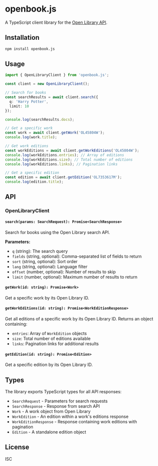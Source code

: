 # openbook.js

A TypeScript client library for the [Open Library API](https://openlibrary.org/developers/api).

## Installation

```bash
npm install openbook.js
```

## Usage

```typescript
import { OpenLibraryClient } from 'openbook.js';

const client = new OpenLibraryClient();

// Search for books
const searchResults = await client.search({
  q: 'Harry Potter',
  limit: 10
});

console.log(searchResults.docs);

// Get a specific work
const work = await client.getWork('OL45804W');
console.log(work.title);

// Get work editions
const workEditions = await client.getWorkEditions('OL45804W');
console.log(workEditions.entries); // Array of editions
console.log(workEditions.size); // Total number of editions
console.log(workEditions.links); // Pagination links

// Get a specific edition
const edition = await client.getEdition('OL7353617M');
console.log(edition.title);
```

## API

### OpenLibraryClient

#### `search(params: SearchRequest): Promise<SearchResponse>`

Search for books using the Open Library search API.

**Parameters:**
- `q` (string): The search query
- `fields` (string, optional): Comma-separated list of fields to return
- `sort` (string, optional): Sort order
- `lang` (string, optional): Language filter
- `offset` (number, optional): Number of results to skip
- `limit` (number, optional): Maximum number of results to return

#### `getWork(id: string): Promise<Work>`

Get a specific work by its Open Library ID.

#### `getWorkEditions(id: string): Promise<WorkEditionResponse>`

Get all editions of a specific work by its Open Library ID. Returns an object containing:
- `entries`: Array of `WorkEdition` objects
- `size`: Total number of editions available
- `links`: Pagination links for additional results

#### `getEdition(id: string): Promise<Edition>`

Get a specific edition by its Open Library ID.

## Types

The library exports TypeScript types for all API responses:

- `SearchRequest` - Parameters for search requests
- `SearchResponse` - Response from search API
- `Work` - A work object from Open Library
- `WorkEdition` - An edition within a work's editions response
- `WorkEditionResponse` - Response containing work editions with pagination
- `Edition` - A standalone edition object

## License

ISC